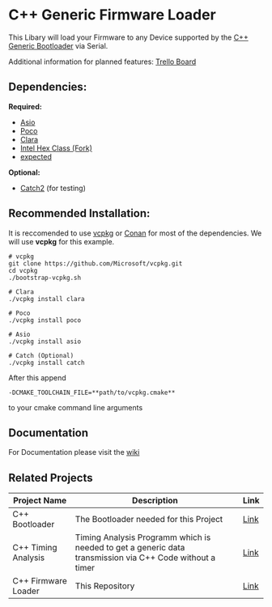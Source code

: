 # C++ Generic Firmware Loader

This Libary will load your Firmware to any Device supported by the 
[C++ Generic Bootloader](https://github.com/SetZero/avr-cpp-bootloader) via Serial.

Additional information for planned features: [Trello Board](https://trello.com/b/vcsWHWL1/firmware-loader)

## Dependencies:

**Required:**
* [Asio](https://think-async.com/Asio/)
* [Poco](https://pocoproject.org/)
* [Clara](https://github.com/catchorg/Clara)
* [Intel Hex Class (Fork)](https://github.com/SetZero/Intel-HEX-Class)
* [expected](https://github.com/TartanLlama/expected)

**Optional:**
* [Catch2](https://github.com/catchorg/Catch2) (for testing)

## Recommended Installation:

It is reccomended to use [vcpkg](https://github.com/microsoft/vcpkg/) or [Conan](https://conan.io/) for most of the dependencies.
We will use **vcpkg** for this example.

```
# vcpkg
git clone https://github.com/Microsoft/vcpkg.git
cd vcpkg
./bootstrap-vcpkg.sh

# Clara
./vcpkg install clara

# Poco
./vcpkg install poco

# Asio
./vcpkg install asio

# Catch (Optional)
./vcpkg install catch
```

After this append 
```
-DCMAKE_TOOLCHAIN_FILE=**path/to/vcpkg.cmake**
```
to your cmake command line arguments

## Documentation

For Documentation please visit the [wiki](https://github.com/SetZero/cpp-firmware-loader/wiki)

## Related Projects

|Project Name|Description|Link|
|---|---|---|
|C++ Bootloader|The Bootloader needed for this Project| [Link](https://github.com/SetZero/avr-cpp-bootloader)|
|C++ Timing Analysis|Timing Analysis Programm which is needed to get a generic data transmission via C++ Code without a timer| [Link](https://github.com/SetZero/cpp-timing-analysis)|
|C++ Firmware Loader|This Repository| [Link](https://github.com/SetZero/cpp-firmware-loader)|
